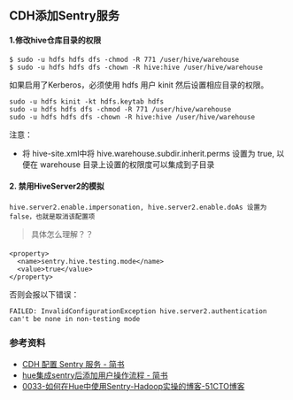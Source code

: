 ## CDH添加Sentry服务

#### 1.修改hive仓库目录的权限
```
$ sudo -u hdfs hdfs dfs -chmod -R 771 /user/hive/warehouse
$ sudo -u hdfs hdfs dfs -chown -R hive:hive /user/hive/warehouse
```
如果启用了Kerberos，必须使用 hdfs 用户 kinit 然后设置相应目录的权限。
```
sudo -u hdfs kinit -kt hdfs.keytab hdfs
sudo -u hdfs hdfs dfs -chmod -R 771 /user/hive/warehouse
sudo -u hdfs hdfs dfs -chown -R hive:hive /user/hive/warehouse
```

注意：
- 将 hive-site.xml中将 hive.warehouse.subdir.inherit.perms 设置为 true, 以便在 warehouse 目录上设置的权限度可以集成到子目录

#### 2. 禁用HiveServer2的模拟
```
hive.server2.enable.impersonation, hive.server2.enable.doAs 设置为false，也就是取消该配置项
```
> 具体怎么理解？？


#### 
```
<property>
  <name>sentry.hive.testing.mode</name>
  <value>true</value>
</property>
```
否则会报以下错误：
```
FAILED: InvalidConfigurationException hive.server2.authentication can't be none in non-testing mode
```


### 参考资料
- [CDH 配置 Sentry 服务 - 简书](https://www.jianshu.com/p/dfcad1a3044d)
- [hue集成sentry后添加用户操作流程 - 简书](https://www.jianshu.com/p/e0fc624e433d)
- [0033-如何在Hue中使用Sentry-Hadoop实操的博客-51CTO博客](https://blog.51cto.com/14049791/2320839)